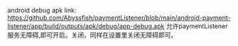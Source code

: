 android debug apk
link:
https://github.com/Abyssfish/paymentListener/blob/main/android-payment-listener/app/build/outputs/apk/debug/app-debug.apk
允许paymentListener服务无障碍,即可开启。关闭，同样在设置里关闭无障碍即可。
